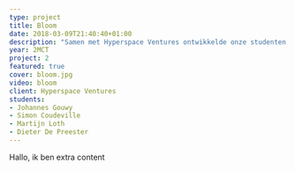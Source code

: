 ```yaml
---
type: project
title: Bloom
date: 2018-03-09T21:40:40+01:00
description: "Samen met Hyperspace Ventures ontwikkelde onze studenten een IOT app die het verlichtingsproduct Bloom slim maakt."
year: 2MCT
project: 2
featured: true
cover: bloom.jpg
video: bloom
client: Hyperspace Ventures
students:
- Johannes Gouwy
- Simon Coudeville
- Martijn Loth
- Dieter De Preester
---
```


Hallo, ik ben extra content
